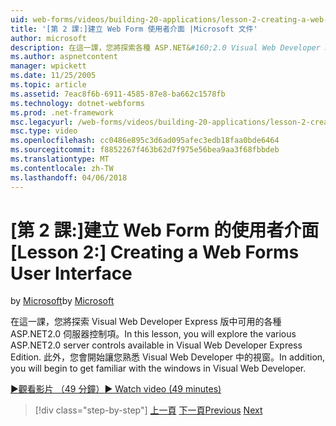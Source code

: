 ```yaml
---
uid: web-forms/videos/building-20-applications/lesson-2-creating-a-web-forms-user-interface
title: '[第 2 課:]建立 Web Form 使用者介面 |Microsoft 文件'
author: microsoft
description: 在這一課，您將探索各種 ASP.NET&#160;2.0 Visual Web Developer Express 版中可用的伺服器控制項。 此外，您將開始...
ms.author: aspnetcontent
manager: wpickett
ms.date: 11/25/2005
ms.topic: article
ms.assetid: 7eac8f6b-6911-4585-87e8-ba662c1578fb
ms.technology: dotnet-webforms
ms.prod: .net-framework
msc.legacyurl: /web-forms/videos/building-20-applications/lesson-2-creating-a-web-forms-user-interface
msc.type: video
ms.openlocfilehash: cc0486e895c3d6ad095afec3edb18faa0bde6464
ms.sourcegitcommit: f8852267f463b62d7f975e56bea9aa3f68fbbdeb
ms.translationtype: MT
ms.contentlocale: zh-TW
ms.lasthandoff: 04/06/2018
---
```

<a name="lesson-2-creating-a-web-forms-user-interface"></a><span data-ttu-id="fd6f6-104">[第 2 課:]建立 Web Form 的使用者介面</span><span class="sxs-lookup"><span data-stu-id="fd6f6-104">[Lesson 2:] Creating a Web Forms User Interface</span></span>
====================
<span data-ttu-id="fd6f6-105">by [Microsoft](https://github.com/microsoft)</span><span class="sxs-lookup"><span data-stu-id="fd6f6-105">by [Microsoft](https://github.com/microsoft)</span></span>

<span data-ttu-id="fd6f6-106">在這一課，您將探索 Visual Web Developer Express 版中可用的各種 ASP.NET2.0 伺服器控制項。</span><span class="sxs-lookup"><span data-stu-id="fd6f6-106">In this lesson, you will explore the various ASP.NET2.0 server controls available in Visual Web Developer Express Edition.</span></span> <span data-ttu-id="fd6f6-107">此外，您會開始讓您熟悉 Visual Web Developer 中的視窗。</span><span class="sxs-lookup"><span data-stu-id="fd6f6-107">In addition, you will begin to get familiar with the windows in Visual Web Developer.</span></span>

[<span data-ttu-id="fd6f6-108">&#9654;觀看影片 （49 分鐘）</span><span class="sxs-lookup"><span data-stu-id="fd6f6-108">&#9654; Watch video (49 minutes)</span></span>](https://channel9.msdn.com/Blogs/ASP-NET-Site-Videos/lesson-2-creating-a-web-forms-user-interface)

> [!div class="step-by-step"]
> <span data-ttu-id="fd6f6-109">[上一頁](lesson-1-getting-started-with-visual-web-developer-express.md)
> [下一頁](lesson-3-understanding-more-about-events-and-postback.md)</span><span class="sxs-lookup"><span data-stu-id="fd6f6-109">[Previous](lesson-1-getting-started-with-visual-web-developer-express.md)
[Next](lesson-3-understanding-more-about-events-and-postback.md)</span></span>
